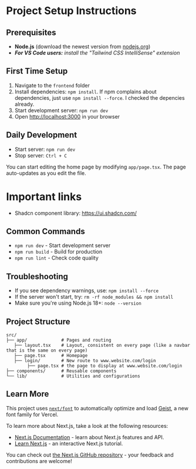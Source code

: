 # Project Setup Instructions

## Prerequisites

- **Node.js** (download the newest version from [nodejs.org](https://nodejs.org/))
- ***For VS Code users:*** *install the "Tailwind CSS IntelliSense" extension*

## First Time Setup

1. Navigate to the `frontend` folder
2. Install dependencies: `npm install`. If npm complains about dependencies, just use `npm install --force`. I checked the depencies already.
3. Start development server: `npm run dev`
4. Open [http://localhost:3000](http://localhost:3000/) in your browser

## Daily Development

- Start server: `npm run dev`
- Stop server: `Ctrl + C`

You can start editing the home page by modifying `app/page.tsx`. The page auto-updates as you edit the file.

# Important links

- Shadcn component library: https://ui.shadcn.com/

## Common Commands

- `npm run dev` - Start development server
- `npm run build` - Build for production
- `npm run lint` - Check code quality

## Troubleshooting

- If you see dependency warnings, use: `npm install --force`
- If the server won't start, try: `rm -rf node_modules && npm install`
- Make sure you're using Node.js 18+: `node --version`

## Project Structure

```
src/
├── app/             # Pages and routing
   ├── layout.tsx    # Layout, consistent on every page (like a navbar that is the same on every page)   
   ├── page.tsx      # Homepage
   ├── login/        # New route to www.website.com/login
        ├── page.tsx # the page to display at www.website.com/login
├── components/      # Reusable components
└── lib/             # Utilities and configurations
```

## Learn More

This project uses [`next/font`](https://nextjs.org/docs/app/building-your-application/optimizing/fonts) to automatically optimize and load [Geist](https://vercel.com/font), a new font family for Vercel.

To learn more about Next.js, take a look at the following resources:

- [Next.js Documentation](https://nextjs.org/docs) - learn about Next.js features and API.
- [Learn Next.js](https://nextjs.org/learn) - an interactive Next.js tutorial.

You can check out [the Next.js GitHub repository](https://github.com/vercel/next.js) - your feedback and contributions are welcome!
